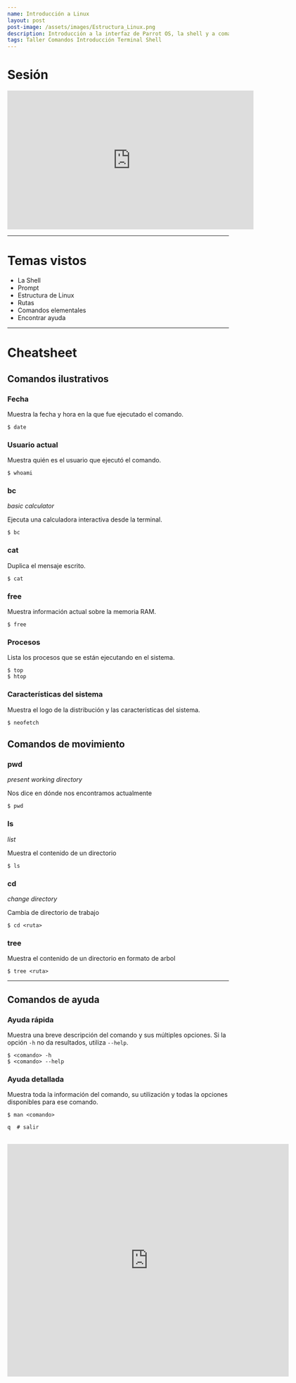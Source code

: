 ```yaml
---
name: Introducción a Linux
layout: post
post-image: /assets/images/Estructura_Linux.png
description: Introducción a la interfaz de Parrot OS, la shell y a comandos básicos. También se explica cómo se utilizan las rutas absolutas y relativas con comnados para movernos por el sistema desde la terminal.
tags: Taller Comandos Introducción Terminal Shell
---
```


# Sesión
<iframe width="560" height="315" src="https://www.youtube.com/embed/H6OepWNnRMc?start=58" title="YouTube video player" frameborder="0" allow="accelerometer; autoplay; clipboard-write; encrypted-media; gyroscope; picture-in-picture; web-share" allowfullscreen></iframe>

---
# Temas vistos
- La Shell
- Prompt
- Estructura de Linux
- Rutas
- Comandos elementales
- Encontrar ayuda

---
# Cheatsheet

## Comandos ilustrativos
### Fecha
Muestra la fecha y hora en la que fue ejecutado el comando.
```shell-session
$ date
```

### Usuario actual
Muestra quién es el usuario que ejecutó el comando.
```shell-session
$ whoami
```

### bc
_basic calculator_

Ejecuta una calculadora interactiva desde la terminal.
```shell-session
$ bc
```

### cat
Duplica el mensaje escrito.
```shell-session
$ cat
```


### free
Muestra información actual sobre la memoria RAM.
```shell-session
$ free
```


### Procesos
Lista los procesos que se están ejecutando en el sistema.
```shell-session
$ top
$ htop
```

### Características del sistema
Muestra el logo de la distribución y las características del sistema.
```shell-session
$ neofetch
```

## Comandos de movimiento
### pwd
_present working directory_

Nos dice en dónde nos encontramos actualmente

```shell-session
$ pwd
```
### ls
_list_

Muestra el contenido de un directorio

```shell-session
$ ls
```

### cd
_change directory_

Cambia de directorio de trabajo

```shell-session
$ cd <ruta>
```

### tree
Muestra el contenido de un directorio en formato de arbol

```shell-session
$ tree <ruta>
```

---
## Comandos de ayuda
### Ayuda rápida
Muestra una breve descripción del comando y sus múltiples opciones. Si la opción `-h` no da resultados, utiliza `--help`.
```shell-session
$ <comando> -h
$ <comando> --help
```

### Ayuda detallada
Muestra toda la información del comando, su utilización y todas la opciones disponibles para ese comando.
```shell-session
$ man <comando>

q  # salir
```


<br>

<iframe id="reddit-embed" src="https://www.redditmedia.com/r/linuxmemes/comments/jqca9u/classic_linux/?ref_source=embed&amp;ref=share&amp;embed=true&amp;theme=dark" sandbox="allow-scripts allow-same-origin allow-popups" style="border: none;" height="528" width="640" scrolling="no"></iframe>

